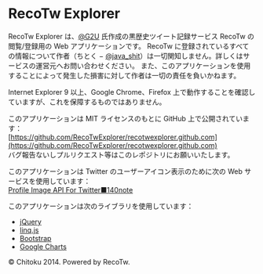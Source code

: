 RecoTw Explorer
===============

RecoTw Explorer は、[@G2U](https://twitter.com/G2U) 氏作成の黒歴史ツイート記録サービス RecoTw の閲覧/登録用の Web アプリケーションです。 RecoTw に登録されているすべての情報について作者（ちとく − [@java_shit](https://twitter.com/java_shit)）は一切関知しません。詳しくはサービスの運営元へお問い合わせください。 また、このアプリケーションを使用することによって発生した損害に対して作者は一切の責任を負いかねます。

Internet Explorer 9 以上、Google Chrome、Firefox 上で動作することを確認していますが、これを保障するものではありません。

このアプリケーションは MIT ライセンスのもとに GitHub 上で公開されています：  
[https://github.com/RecoTwExplorer/recotwexplorer.github.com](https://github.com/RecoTwExplorer/recotwexplorer.github.com)  
バグ報告ないしプルリクエスト等はこのレポジトリにお願いいたします。

このアプリケーションは Twitter のユーザーアイコン表示のために次の Web サービスを使用しています：  
[Profile Image API For Twitter■140note](http://140note.hitonobetsu.com/apipage/profileimage)

このアプリケーションは次のライブラリを使用しています：
- [jQuery](http://jquery.com/)
- [linq.js](http://linqjs.codeplex.com/)
- [Bootstrap](http://getbootstrap.com/)
- [Google Charts](https://developers.google.com/chart/)

© Chitoku 2014. Powered by RecoTw.
